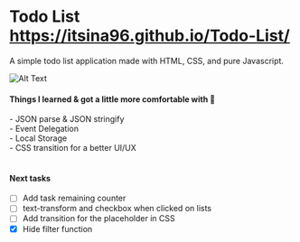 # Todo List  https://itsina96.github.io/Todo-List/
A simple todo list application made with HTML, CSS, and pure Javascript.

![Alt Text](https://i.imgur.com/fzIUhZJ.gif)

<h4>Things I learned & got a little more comfortable with 😬</h4>
- JSON parse & JSON stringify<br>
- Event Delegation<br>
- Local Storage<br>
- CSS transition for a better UI/UX<br>
<br>
<h4>Next tasks</h4>

- [ ] Add task remaining counter
- [ ] text-transform and checkbox when clicked on lists
- [ ] Add transition for the placeholder in CSS
- [x] Hide filter function
